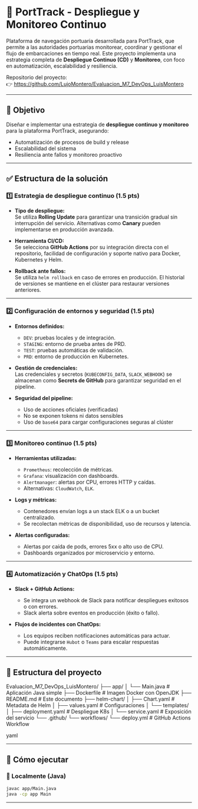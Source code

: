 # 🚢 PortTrack - Despliegue y Monitoreo Continuo

Plataforma de navegación portuaria desarrollada para PortTrack, que permite a las autoridades portuarias monitorear, coordinar y gestionar el flujo de embarcaciones en tiempo real. Este proyecto implementa una estrategia completa de **Despliegue Continuo (CD)** y **Monitoreo**, con foco en automatización, escalabilidad y resiliencia.

Repositorio del proyecto:  
👉 https://github.com/LujoMontero/Evaluacion_M7_DevOps_LuisMontero

---

## 🎯 Objetivo

Diseñar e implementar una estrategia de **despliegue continuo y monitoreo** para la plataforma PortTrack, asegurando:

- Automatización de procesos de build y release
- Escalabilidad del sistema
- Resiliencia ante fallos y monitoreo proactivo

---

## ✅ Estructura de la solución

### 1️⃣ Estrategia de despliegue continuo (1.5 pts)

- **Tipo de despliegue:**  
  Se utiliza **Rolling Update** para garantizar una transición gradual sin interrupción del servicio. Alternativas como **Canary** pueden implementarse en producción avanzada.

- **Herramienta CI/CD:**  
  Se selecciona **GitHub Actions** por su integración directa con el repositorio, facilidad de configuración y soporte nativo para Docker, Kubernetes y Helm.

- **Rollback ante fallos:**  
  Se utiliza `helm rollback` en caso de errores en producción. El historial de versiones se mantiene en el clúster para restaurar versiones anteriores.

---

### 2️⃣ Configuración de entornos y seguridad (1.5 pts)

- **Entornos definidos:**  
  - `DEV`: pruebas locales y de integración.
  - `STAGING`: entorno de prueba antes de PRD.
  - `TEST`: pruebas automáticas de validación.
  - `PRD`: entorno de producción en Kubernetes.

- **Gestión de credenciales:**  
  Las credenciales y secretos (`KUBECONFIG_DATA`, `SLACK_WEBHOOK`) se almacenan como **Secrets de GitHub** para garantizar seguridad en el pipeline.

- **Seguridad del pipeline:**  
  - Uso de acciones oficiales (verificadas)
  - No se exponen tokens ni datos sensibles
  - Uso de `base64` para cargar configuraciones seguras al clúster

---

### 3️⃣ Monitoreo continuo (1.5 pts)

- **Herramientas utilizadas:**
  - `Prometheus`: recolección de métricas.
  - `Grafana`: visualización con dashboards.
  - `Alertmanager`: alertas por CPU, errores HTTP y caídas.
  - Alternativas: `CloudWatch`, `ELK`.

- **Logs y métricas:**
  - Contenedores envían logs a un stack ELK o a un bucket centralizado.
  - Se recolectan métricas de disponibilidad, uso de recursos y latencia.

- **Alertas configuradas:**
  - Alertas por caída de pods, errores 5xx o alto uso de CPU.
  - Dashboards organizados por microservicio y entorno.

---

### 4️⃣ Automatización y ChatOps (1.5 pts)

- **Slack + GitHub Actions:**
  - Se integra un webhook de Slack para notificar despliegues exitosos o con errores.
  - Slack alerta sobre eventos en producción (éxito o fallo).

- **Flujos de incidentes con ChatOps:**
  - Los equipos reciben notificaciones automáticas para actuar.
  - Puede integrarse `Hubot` o `Teams` para escalar respuestas automáticamente.

---

## 📂 Estructura del proyecto

Evaluacion_M7_DevOps_LuisMontero/
├── app/
│ └── Main.java # Aplicación Java simple
├── Dockerfile # Imagen Docker con OpenJDK
├── README.md # Este documento
├── helm-chart/
│ ├── Chart.yaml # Metadata de Helm
│ ├── values.yaml # Configuraciones
│ └── templates/
│ ├── deployment.yaml # Despliegue K8s
│ └── service.yaml # Exposición del servicio
└── .github/
└── workflows/
└── deploy.yml # GitHub Actions Workflow

yaml

---

## 🧪 Cómo ejecutar

### 🔧 Localmente (Java)

```bash
javac app/Main.java
java -cp app Main
```

---



